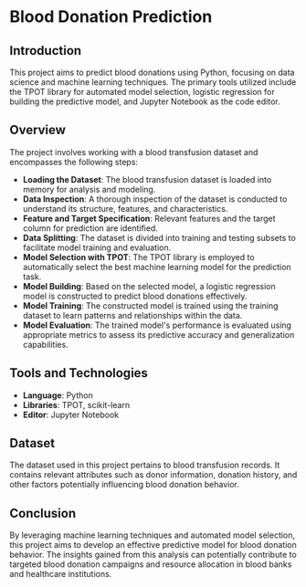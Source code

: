 # Blood Donation Prediction

## Introduction

This project aims to predict blood donations using Python, focusing on data science and machine learning techniques. The primary tools utilized include the TPOT library for automated model selection, logistic regression for building the predictive model, and Jupyter Notebook as the code editor.

## Overview

The project involves working with a blood transfusion dataset and encompasses the following steps:

- **Loading the Dataset**: The blood transfusion dataset is loaded into memory for analysis and modeling.
- **Data Inspection**: A thorough inspection of the dataset is conducted to understand its structure, features, and characteristics.
- **Feature and Target Specification**: Relevant features and the target column for prediction are identified.
- **Data Splitting**: The dataset is divided into training and testing subsets to facilitate model training and evaluation.
- **Model Selection with TPOT**: The TPOT library is employed to automatically select the best machine learning model for the prediction task.
- **Model Building**: Based on the selected model, a logistic regression model is constructed to predict blood donations effectively.
- **Model Training**: The constructed model is trained using the training dataset to learn patterns and relationships within the data.
- **Model Evaluation**: The trained model's performance is evaluated using appropriate metrics to assess its predictive accuracy and generalization capabilities.

## Tools and Technologies

- **Language**: Python
- **Libraries**: TPOT, scikit-learn
- **Editor**: Jupyter Notebook

## Dataset

The dataset used in this project pertains to blood transfusion records. It contains relevant attributes such as donor information, donation history, and other factors potentially influencing blood donation behavior.

## Conclusion

By leveraging machine learning techniques and automated model selection, this project aims to develop an effective predictive model for blood donation behavior. The insights gained from this analysis can potentially contribute to targeted blood donation campaigns and resource allocation in blood banks and healthcare institutions.
